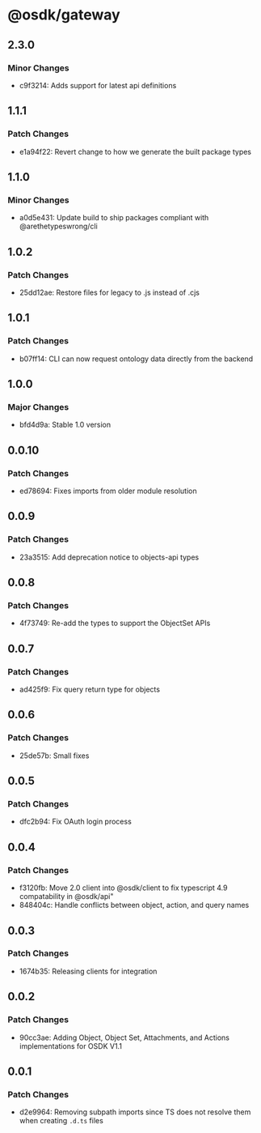 # @osdk/gateway

## 2.3.0

### Minor Changes

- c9f3214: Adds support for latest api definitions

## 1.1.1

### Patch Changes

- e1a94f22: Revert change to how we generate the built package types

## 1.1.0

### Minor Changes

- a0d5e431: Update build to ship packages compliant with @arethetypeswrong/cli

## 1.0.2

### Patch Changes

- 25dd12ae: Restore files for legacy to .js instead of .cjs

## 1.0.1

### Patch Changes

- b07ff14: CLI can now request ontology data directly from the backend

## 1.0.0

### Major Changes

- bfd4d9a: Stable 1.0 version

## 0.0.10

### Patch Changes

- ed78694: Fixes imports from older module resolution

## 0.0.9

### Patch Changes

- 23a3515: Add deprecation notice to objects-api types

## 0.0.8

### Patch Changes

- 4f73749: Re-add the types to support the ObjectSet APIs

## 0.0.7

### Patch Changes

- ad425f9: Fix query return type for objects

## 0.0.6

### Patch Changes

- 25de57b: Small fixes

## 0.0.5

### Patch Changes

- dfc2b94: Fix OAuth login process

## 0.0.4

### Patch Changes

- f3120fb: Move 2.0 client into @osdk/client to fix typescript 4.9 compatability in @osdk/api"
- 848404c: Handle conflicts between object, action, and query names

## 0.0.3

### Patch Changes

- 1674b35: Releasing clients for integration

## 0.0.2

### Patch Changes

- 90cc3ae: Adding Object, Object Set, Attachments, and Actions implementations for OSDK V1.1

## 0.0.1

### Patch Changes

- d2e9964: Removing subpath imports since TS does not resolve them when creating `.d.ts` files
